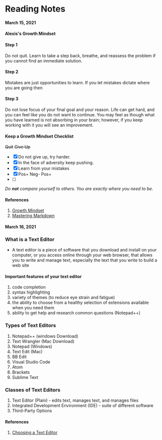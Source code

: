 # Reading Notes
#### March 15, 2021
#### Alexis's Growth Mindset

#### Step 1
Do not quit. Learn to take a step back, breathe, and reassess the problem if you cannot find an immediate solution.

#### Step 2
Mistakes are just opportunities to learn. If you let mistakes dictate where you are going then

#### Step 3
Do not lose focus of your final goal and your reason. Life can get hard, and you can feel like you do not want to continue. You may feel as though what you have learned is not absorbing in your brain; however, if you keep working with it you will see an improvement.


#### Keep a Growth Mindset Checklist
~~Quit~~ ~~Give Up~~ 
- [x] Do not give up, try harder.
- [x] In the face of adversity keep pushing.
- [x] Learn from your mistakes
- [x] Pos+ Neg- Pos+
- [ ] 
_Do **not** compare yourself to others. You are exactly where you need to be._

#### References
1. [Growth Mindset](https://www.atlassian.com/blog/inside-atlassian/growth-mindset)
2. [Mastering Markdown](https://guides.github.com/features/mastering-markdown/)

#### March 16, 2021
### What is a Text Editor
- A text editor is a piece of software that you download and install on
your computer, or you access online through your web browser, that
allows you to write and manage text, especially the text that you write
to build a web site
#### Important features of your text editor
1. code completion
2. syntax highlighting
3. variety of themes (to reduce eye strain and
fatigue) 
4. the ability to choose from a healthy selection of extensions available when you need them
5. ability to get help and research common questions (Notepad++)
### Types of Text Editors
1. Notepad++ (windows Download)
2. Text Wrangler (Mac Download)
3. Notepad (Windows)
4. Text Edit (Mac)
5. BB Edit
6. Visual Studio Code
7. Atom
8. Brackets
9. Sublime Text
### Classes of Text Editors
1. Text Editor (Plain) - edits text, manages text, and manages files
2. Integrated Development Environment (IDE) - suite of different software
3. Third-Party Options

#### References
1. [Choosing a Text Editor](https://codefellows.github.io/code-102-guide/curriculum/class-02/Choosing-A-Text-Editor--The-Older-Coder.pdf)
